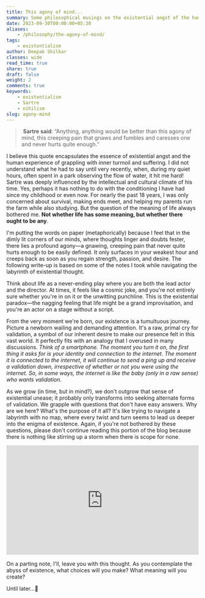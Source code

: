 ```yaml
---
title: This agony of mind...
summary: Some philosophical musings on the existential angst of the human experience.
date: 2023-09-30T00:00:00+05:30
aliases:
    - /philosophy/the-agony-of-mind/
tags:
    - existentialism
author: Deepak Shilkar
classes: wide
read_time: true
share: true
draft: false
weight: 2
comments: true
keywords:
    - existentialism
    - Sartre
    - nihilism
slug: agony-mind
---
```




>  **Sartre said**: “Anything, anything would be better than this agony of mind, this creeping pain that gnaws and fumbles and caresses one and never hurts quite enough.”

I believe this quote encapsulates the essence of existential angst and the human experience of grappling with inner turmoil and suffering. I did not understand what he had to say until very recently, when, during my quiet hours, often spent in a park observing the flow of water, it hit me hard! Sartre was deeply influenced by the intellectual and cultural climate of his time. Yes, perhaps it has nothing to do with the conditioning I have had since my childhood or even now. For nearly the past 18 years, I was only concerned about survival, making ends meet, and helping my parents run the farm while also studying. But the question of the meaning of life always bothered me. **Not whether life has some meaning, but whether there ought to be any**.

I'm putting the words on paper (metaphorically) because I feel that in the dimly lit corners of our minds, where thoughts linger and doubts fester, there lies a profound agony—a gnawing, creeping pain that never quite hurts enough to be easily defined. It only surfaces in your weakest hour and creeps back as soon as you regain strength, passion, and desire. The following write-up is based on some of the notes I took while navigating the labyrinth of existential thought.

Think about life as a never-ending play where you are both the lead actor and the director. At times, it feels like a cosmic joke, and you're not entirely sure whether you're in on it or the unwitting punchline. This is the existential paradox—the nagging feeling that life might be a grand improvisation, and you're an actor on a stage without a script.

From the very moment we're born, our existence is a tumultuous journey. Picture a newborn wailing and demanding attention. It's a raw, primal cry for validation, a symbol of our inherent desire to make our presence felt in this vast world. It perfectly fits with an analogy that I overused in many discussions. *Think of a smartphone. The moment you turn it on, the first thing it asks for is your identity and connection to the internet. The moment it is connected to the internet, it will continue to send a ping up and receive a validation down, irrespective of whether or not you were using the internet. So, in some ways, the internet is like the baby (only in a raw sense) who wants validation.*

As we grow (in time, but in mind?), we don't outgrow that sense of existential unease; it probably only transforms into seeking alternate forms of validation. We grapple with questions that don't have easy answers. Why are we here? What's the purpose of it all? It's like trying to navigate a labyrinth with no map, where every twist and turn seems to lead us deeper into the enigma of existence. Again, if you're not bothered by these questions, please don't continue reading this portion of the blog because there is nothing like stirring up a storm when there is scope for none.

<div style="width:100%;height:0;padding-bottom:57%;position:relative;"><iframe src=" https://media.tenor.com/9-onEza10BIAAAAC/nod-dietrich-hollinderbaumer.gif" width="100%" height="100%" style="position:absolute" frameBorder="0" allowFullScreen></iframe></div>

On a parting note, I'll, leave you with this thought. As you contemplate the abyss of existence, what choices will you make? What meaning will you create?  

Until later...👋


